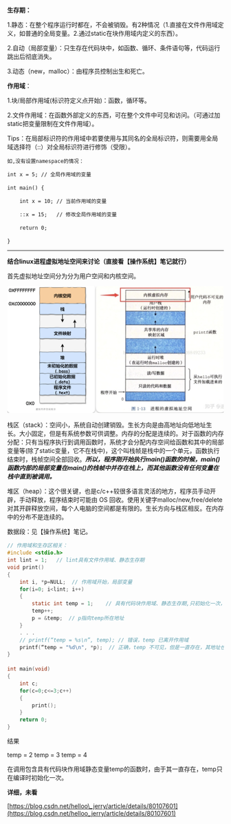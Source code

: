 **生存期：**

1.静态：在整个程序运行时都在，不会被销毁。有2种情况（1.直接在文件作用域定义，如普通的全局变量。2.通过static在块作用域内定义的东西）。

2.自动（局部变量）：只生存在代码块中，如函数、循环、条件语句等，代码运行跳出后彻底消失。

3.动态（new，malloc）：由程序员控制出生和死亡。

**作用域**：

1.块/局部作用域(标识符定义点开始)：函数，循环等。

2.文件作用域：在函数外部定义的东西，可在整个文件中可见和访问。（可通过加static把变量限制在文件作用域）。

Tips：在局部标识符的作用域中若要使用与其同名的全局标识符，则需要用全局域选择符（::）对全局标识符进行修饰（受限）。

`如,没有设置namespace的情况：`

`int x = 5; // 全局作用域的变量`

`int main() {`

`    int x = 10; // 当前作用域的变量`

`    ::x = 15;   // 修改全局作用域的变量`

`    return 0;`

`}`

---

**结合linux进程虚拟地址空间来讨论（**直接看【操作系统】笔记就行**）**

首先虚拟地址空间分为分为用户空间和内核空间。

![3560bf6e1473f233f14f5cb0b55945d9.png](resources/3560BF6E1473F233F14F5CB0B55945D9.png)

栈区（stack）：空间小，系统自动创建销毁。生长方向是由高地址向低地址生长。大小固定，但是有系统参数可供调整。内存的分配是连续的。对于函数的内存分配：只有当程序执行到调用函数时，系统才会分配内存空间给函数和其中的局部变量等(除了static变量，它不在栈中)，这个叫栈帧是栈中的一个单元，函数执行结束时，栈帧空间全部回收。***所以，程序刚开始执行main()函数的时候，main()函数内部的局部变量在main()的栈帧中并存在栈上，而其他函数没有任何变量在栈中直到被调用。***

堆区（heap）：这个很关键，也是c/c++较很多语言灵活的地方，程序员手动开辟，手动释放，程序结束时可能由 OS 回收。使用关键字malloc/new,free/delete对其开辟释放空间，每个人电脑的空间都是有限的。生长方向与栈区相反。在内存中的分布不是连续的。

数据段：见【操作系统】笔记。

```c
// 作用域和生存区相关：
#include <stdio.h>
int lint = 1;   // lint具有文件作用域、静态生存期
void print()
{
    int i, *p=NULL;  // 作用域开始，局部变量
    for(i=0; i<lint; i++)
    {
        static int temp = 1;    // 具有代码块作用域、静态生存期,只初始化一次，后续不会再赋值一次1.
        temp++;
        p = &temp;  // p指向temp所在地址
    }
    . . .
    // printf(“temp = %s\n”, temp); // 错误，temp 已离开作用域
    printf(“temp = "%d\n", *p);  // 正确，temp 不可见，但是一直存在，其地址也可用
}

int main(void)
{
    int c;
    for(c=0;c<=3;c++)
    {
        print();
    }
    return 0;
}

```

结果

temp = 2 temp = 3 temp = 4

在调用包含具有代码块作用域静态变量temp的函数时，由于其一直存在，temp只在编译时初始化一次。

**详细，未看**

[https://blog.csdn.net/helloo\_jerry/article/details/80107601](https://blog.csdn.net/helloo_jerry/article/details/80107601)
